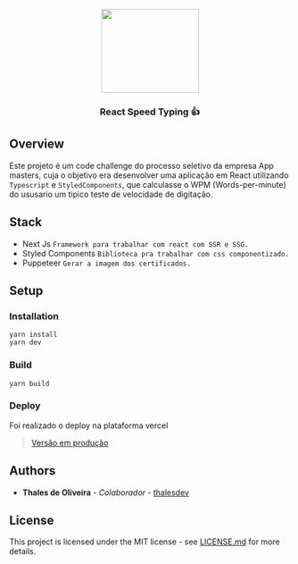 
<br/><br/>
<p align="center">
  <img src="https://upload.wikimedia.org/wikipedia/commons/a/a7/React-icon.svg" height="150" width="175"  />
</p>
<h3 align="center">
  React Speed Typing 👍
</h3>

## Overview
Este projeto é um code challenge do processo seletivo da empresa App masters, cuja o objetivo era desenvolver uma aplicação em React utilizando `Typescript` e `StyledComponents`, que calculasse o WPM (Words-per-minute) do ususario um tipico teste de velocidade de digitação. 

## Stack
* Next Js `Framework para trabalhar com react com SSR e SSG.`
* Styled Components `Biblioteca pra trabalhar com css componentizado.`
* Puppeteer `Gerar a imagem dos certificados.`

## Setup
### Installation
```
yarn install
yarn dev
```
### Build
```
yarn build
```

### Deploy

Foi realizado o deploy na plataforma vercel

>[Versão em produção](https://speed-typing-thalesdev.vercel.app/)



## Authors

* **Thales de Oliveira** - *Colaborador* - [thalesdev](https://github.com/thalesdev)


## License
This project is licensed under the MIT license - see [LICENSE.md](LICENSE.md) for more details.